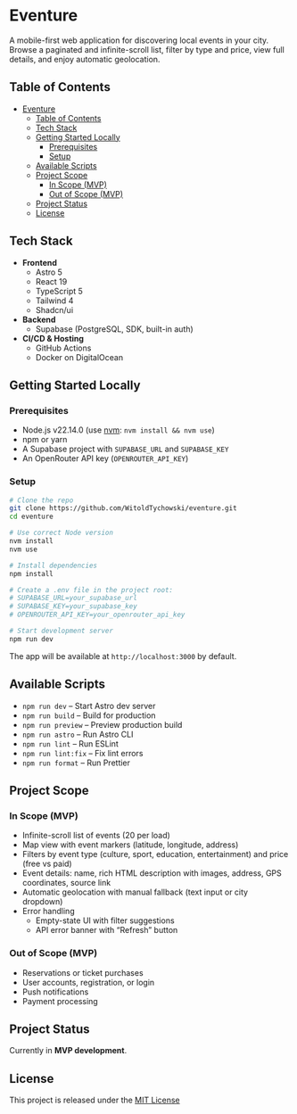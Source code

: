 # Eventure

A mobile-first web application for discovering local events in your city. Browse a paginated and infinite-scroll list, filter by type and price, view full details, and enjoy automatic geolocation.

## Table of Contents

- [Eventure](#eventure)
  - [Table of Contents](#table-of-contents)
  - [Tech Stack](#tech-stack)
  - [Getting Started Locally](#getting-started-locally)
    - [Prerequisites](#prerequisites)
    - [Setup](#setup)
  - [Available Scripts](#available-scripts)
  - [Project Scope](#project-scope)
    - [In Scope (MVP)](#in-scope-mvp)
    - [Out of Scope (MVP)](#out-of-scope-mvp)
  - [Project Status](#project-status)
  - [License](#license)

## Tech Stack

- **Frontend**  
  - Astro 5  
  - React 19  
  - TypeScript 5  
  - Tailwind 4  
  - Shadcn/ui  
- **Backend**  
  - Supabase (PostgreSQL, SDK, built-in auth)  
- **CI/CD & Hosting**  
  - GitHub Actions  
  - Docker on DigitalOcean  

## Getting Started Locally

### Prerequisites

- Node.js v22.14.0 (use [nvm](https://github.com/nvm-sh/nvm): `nvm install && nvm use`)  
- npm or yarn  
- A Supabase project with `SUPABASE_URL` and `SUPABASE_KEY`  
- An OpenRouter API key (`OPENROUTER_API_KEY`)  

### Setup

```bash
# Clone the repo
git clone https://github.com/WitoldTychowski/eventure.git
cd eventure

# Use correct Node version
nvm install
nvm use

# Install dependencies
npm install

# Create a .env file in the project root:
# SUPABASE_URL=your_supabase_url
# SUPABASE_KEY=your_supabase_key
# OPENROUTER_API_KEY=your_openrouter_api_key

# Start development server
npm run dev
```

The app will be available at `http://localhost:3000` by default.

## Available Scripts

- `npm run dev` – Start Astro dev server  
- `npm run build` – Build for production  
- `npm run preview` – Preview production build  
- `npm run astro` – Run Astro CLI  
- `npm run lint` – Run ESLint  
- `npm run lint:fix` – Fix lint errors  
- `npm run format` – Run Prettier  

## Project Scope

### In Scope (MVP)

- Infinite-scroll list of events (20 per load)  
- Map view with event markers (latitude, longitude, address)  
- Filters by event type (culture, sport, education, entertainment) and price (free vs paid)  
- Event details: name, rich HTML description with images, address, GPS coordinates, source link  
- Automatic geolocation with manual fallback (text input or city dropdown)  
- Error handling  
  - Empty-state UI with filter suggestions  
  - API error banner with “Refresh” button  

### Out of Scope (MVP)

- Reservations or ticket purchases  
- User accounts, registration, or login  
- Push notifications  
- Payment processing  

## Project Status

Currently in **MVP development**.

## License

This project is released under the [MIT License](LICENSE)  

